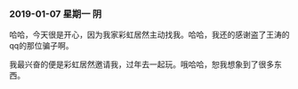 ### 2019-01-07  星期一  阴

哈哈，今天很是开心，因为我家彩虹居然主动找我。哈哈，我还的感谢盗了王涛的qq的那位骗子啊。

我最兴奋的便是彩虹居然邀请我，过年去一起玩。哦哈哈，恕我想象到了很多东西。